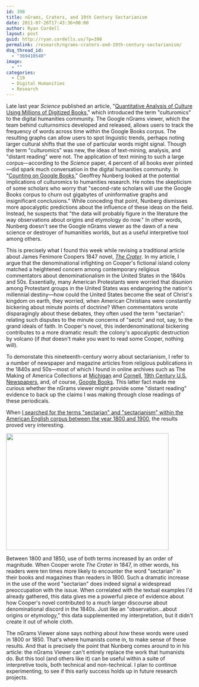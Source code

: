 ```yaml
---
id: 398
title: nGrams, Craters, and 19th Century Sectarianism
date: 2011-07-26T17:43:36+00:00
author: Ryan Cordell
layout: post
guid: http://ryan.cordells.us/?p=398
permalink: /research/ngrams-craters-and-19th-century-sectarianism/
dsq_thread_id:
  - "369410540"
image:
  - ""
categories:
  - C19
  - Digital Humanities
  - Research
---
```

<p>Late last year <em>Science</em> published an article, "<a href="http://www.sciencemag.org/content/early/2010/12/15/science.1199644">Quantitative Analysis of Culture Using Millions of Digitized Books</a>," which introduced the term "culturomics" to the digital humanities community. The Google nGrams viewer, which the team behind culturnomics developed and released, allows users to track the frequency of words across time within the Google Books corpus. The resulting graphs can allow users to spot linguistic trends, perhaps noting larger cultural shifts that the use of particular words might signal. Though the term "culturomics" was new, the ideas of text-mining, analysis, and "distant reading" were not. The application of text mining to such a large corpus&mdash;according to the <em>Science</em> paper, 4 percent of all books ever printed&mdash;did spark much conversation in the digital humanities community. In "<a href="http://chronicle.com/article/Counting-on-Google-Books/125735/">Counting on Google Books</a>," Geoffrey Nunberg looked at the potential implications of culturomics to humanities research. He notes the skepticism of some scholars who worry that "second-rate scholars will use the Google Books corpus to churn out gigabytes of uninformative graphs and insignificant conclusions." While conceding that point, Nunberg dismisses more apocalyptic predictions about the influence of these ideas on the field. Instead, he suspects that "the data will probably figure in the literature the way observations about origins and etymology do now." In other words, Nunberg doesn't see the Google nGrams viewer as the dawn of a new science or destroyer of humanities worlds, but as a useful interpretive tool among others.</p><!--more-->
<p>This is precisely what I found this week while revising a traditional article about James Fenimore Coopers 1847 novel, <a href="http://books.google.com/books?id=bZUpAQAAIAAJ&amp;pg=PR1&amp;dq=cooper+the+crater&amp;hl=en&amp;ei=dDsvTsiyD9DKsQLr5Il0&amp;sa=X&amp;oi=book_result&amp;ct=result&amp;resnum=4&amp;ved=0CEEQ6AEwAw#v=onepage&amp;q&amp;f=false"><em>The Crater</em></a>. In my article, I argue that the denominational infighting on Cooper's fictional island colony matched a heightened concern among contemporary religious commentators about denominationalism in the United States in the 1840s and 50s. Essentially, many American Protestants were worried that disunion among Protestant groups in the United States was endangering the nation's millennial destiny&mdash;how could the United States become the seat of Christ's kingdom on earth, they worried, when American Christians were constantly bickering about minute points of doctrine? When commentators wrote disparagingly about these debates, they often used the term "sectarian": relating such disputes to the minute concerns of "sects" and not, say, to the grand ideals of faith. In Cooper's novel, this inderdenominational bickering contributes to a more dramatic result: the colony's apocalyptic destruction by volcano (if <em>that</em> doesn't make you want to read some Cooper, nothing will).</p>
<p>To demonstate this nineteenth-century worry about sectarianism, I refer to a number of newspaper and magazine articles from religious publications in the 1840s and 50s&mdash;most of which I found in online archives such as The Making of America Collections at <a href="http://quod.lib.umich.edu/m/moagrp/">Michigan</a> and <a href="http://digital.library.cornell.edu/m/moa/">Cornell</a>, <a href="http://www.gale.cengage.com/servlet/ItemDetailServlet?region=9&amp;imprint=000&amp;titleCode=M355E&amp;cf=e&amp;type=4&amp;id=225180">19th Century U.S. Newspapers</a>, and, of course, <a href="http://books.google.com">Google Books</a>. This latter fact made me curious whether the nGrams viewer might provide some "distant reading" evidence to back up the claims I was making through close readings of these periodicals. </p>
<p>When <a href="http://ngrams.googlelabs.com/graph?content=sectarian%2Csectarianism&amp;year_start=1800&amp;year_end=1900&amp;corpus=5&amp;smoothing=3">I searched for the terms "sectarian" and "sectarianism" within the American English corpus between the year 1800 and 1900</a>, the results proved very interesting.

<a rel="attachment wp-att-399" href="http://ryan.cordells.us/blog/2011/07/26/ngrams-craters-and-19th-century-sectarianism/google-chrome/"><img class="alignnone size-full wp-image-399" title="Use of &quot;sectarian&quot; in 19C books and periodicals" src="http://ryancordell.org/wp-content/uploads/2011/07/Google-Chrome.jpg" alt="" width="437" height="314" /></a>

Between 1800 and 1850, use of both terms increased by an order of magnitude. When Cooper wrote <em>The Crater</em> in 1847, in other words, his readers were ten times more likely to encounter the word "sectarian" in their books and magazines than readers in 1800. Such a dramatic increase in the use of the word "sectarian" does indeed signal a widespread preoccupation with the issue. When correlated with the textual examples I'd already gathered, this data gives me a powerful piece of evidence about how Cooper's novel contributed to a much larger discourse about denominational discord in the 1840s. Just like an "observation...about origins or etymology," this data supplemented my interpretation, but it didn't create it out of whole cloth.</p>
<p>The nGrams Viewer alone says nothing about <em>how</em> these words were used in 1800 or 1850. That's where humanists come in, to make sense of these results. And that is precisely the point that Nunberg comes around to in his article: the nGrams Viewer can't entirely replace the work that humanists do. But this tool (and others like it) can be useful within a suite of interpretive tools, both technical and non-technical. I plan to continue experimenting, to see if this early success holds up in future research projects.</p>